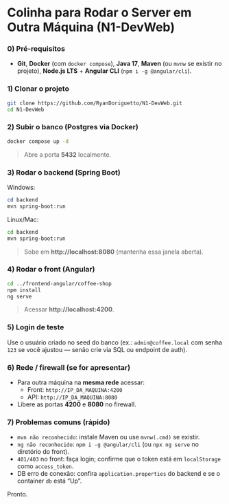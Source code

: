 
# Colinha para Rodar o Server em Outra Máquina (N1-DevWeb)

### 0) Pré-requisitos
- **Git**, **Docker** (com `docker compose`), **Java 17**, **Maven** (ou `mvnw` se existir no projeto), **Node.js LTS** + **Angular CLI** (`npm i -g @angular/cli`).

### 1) Clonar o projeto
```bash
git clone https://github.com/RyanDoriguetto/N1-DevWeb.git
cd N1-DevWeb
```

### 2) Subir o banco (Postgres via Docker)
```bash
docker compose up -d
```
> Abre a porta **5432** localmente.

### 3) Rodar o backend (Spring Boot)
Windows:
```powershell
cd backend
mvn spring-boot:run
```
Linux/Mac:
```bash
cd backend
mvn spring-boot:run
```
> Sobe em **http://localhost:8080** (mantenha essa janela aberta).

### 4) Rodar o front (Angular)
```bash
cd ../frontend-angular/coffee-shop
npm install
ng serve
```
> Acessar **http://localhost:4200**.

### 5) Login de teste
Use o usuário criado no seed do banco (ex.: `admin@coffee.local` com senha `123` se você ajustou — senão crie via SQL ou endpoint de auth).

### 6) Rede / firewall (se for apresentar)
- Para outra máquina na **mesma rede** acessar:
  - Front: `http://IP_DA_MAQUINA:4200`
  - API: `http://IP_DA_MAQUINA:8080`
- Libere as portas **4200** e **8080** no firewall.

### 7) Problemas comuns (rápido)
- `mvn não reconhecido`: instale Maven ou use `mvnw(.cmd)` se existir.
- `ng não reconhecido`: `npm i -g @angular/cli` (ou `npx ng serve` no diretório do front).
- `401/403` no front: faça login; confirme que o token está em `localStorage` como `access_token`.
- DB erro de conexão: confira `application.properties` do backend e se o container `db` está “Up”.

Pronto.

